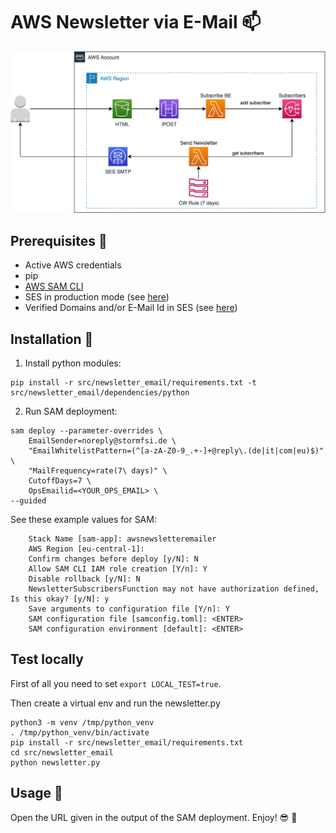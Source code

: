 # AWS Newsletter via E-Mail :mailbox:


![AWS E-Mail Newsletter Architecture Diagram](./AWSEmailNewsletter.drawio.png)

## Prerequisites :raising_hand:
* Active AWS credentials
* pip
* [AWS SAM CLI](https://docs.aws.amazon.com/serverless-application-model/latest/developerguide/serverless-sam-cli-install.html)
* SES in production mode (see [here](https://docs.aws.amazon.com/ses/latest/dg/request-production-access.html))
* Verified Domains and/or E-Mail Id in SES (see [here](https://docs.aws.amazon.com/ses/latest/dg/creating-identities.html))

## Installation :construction_worker:
1. Install python modules:
```
pip install -r src/newsletter_email/requirements.txt -t src/newsletter_email/dependencies/python
```
2. Run SAM deployment:
````
sam deploy --parameter-overrides \
	EmailSender=noreply@stormfsi.de \
	"EmailWhitelistPattern=(^[a-zA-Z0-9_.+-]+@reply\.(de|it|com|eu)$)" \
	"MailFrequency=rate(7\ days)" \
	CutoffDays=7 \
	OpsEmailid=<YOUR_OPS_EMAIL> \
--guided
````

See these example values for SAM:
```
	Stack Name [sam-app]: awsnewsletteremailer
	AWS Region [eu-central-1]:
	Confirm changes before deploy [y/N]: N
	Allow SAM CLI IAM role creation [Y/n]: Y
	Disable rollback [y/N]: N
	NewsletterSubscribersFunction may not have authorization defined, Is this okay? [y/N]: y
	Save arguments to configuration file [Y/n]: Y
	SAM configuration file [samconfig.toml]: <ENTER>
	SAM configuration environment [default]: <ENTER>
```

## Test locally
First of all you need to set `export LOCAL_TEST=true`.

Then create a virtual env and run the newsletter.py
```
python3 -m venv /tmp/python_venv
. /tmp/python_venv/bin/activate
pip install -r src/newsletter_email/requirements.txt
cd src/newsletter_email
python newsletter.py
```

## Usage :running:
Open the URL given in the output of the SAM deployment. Enjoy! :sunglasses: :star2: